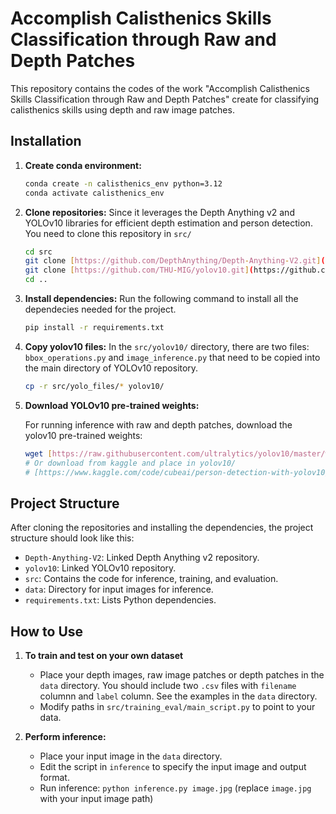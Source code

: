# Accomplish Calisthenics Skills Classification through Raw and Depth Patches

This repository contains the codes of the work "Accomplish Calisthenics Skills Classification through Raw and Depth Patches" create for classifying calisthenics skills using depth and raw image patches.

## Installation

1.  **Create conda environment:**

    ```bash
    conda create -n calisthenics_env python=3.12
    conda activate calisthenics_env  
    ```

2.  **Clone repositories:**
    Since it leverages the Depth Anything v2 and YOLOv10 libraries for efficient depth estimation and person detection. You need to clone this repository in `src/`

    ```bash
    cd src
    git clone [https://github.com/DepthAnything/Depth-Anything-V2.git](https://github.com/DepthAnything/Depth-Anything-V2.git) depth_anything_v2
    git clone [https://github.com/THU-MIG/yolov10.git](https://github.com/THU-MIG/yolov10.git) yolov10
    cd ..
    ```
3.  **Install dependencies:**
    Run the following command to install all the dependecies needed for the project.
    ```bash
    pip install -r requirements.txt

4.  **Copy yolov10 files:**
    In the `src/yolov10/` directory, there are two files: `bbox_operations.py` and `image_inference.py` that need to be copied into the main directory of YOLOv10 repository.
    ```bash
    cp -r src/yolo_files/* yolov10/

    ```
5.  **Download YOLOv10 pre-trained weights:**

    For running inference with raw and depth patches, download the yolov10 pre-trained weights:

    ```bash
    wget [https://raw.githubusercontent.com/ultralytics/yolov10/master/weights/yolov10n.pt](https://raw.githubusercontent.com/ultralytics/yolov10/master/weights/yolov10n.pt) -P yolov10/
    # Or download from kaggle and place in yolov10/
    # [https://www.kaggle.com/code/cubeai/person-detection-with-yolov10/output](https://www.kaggle.com/code/cubeai/person-detection-with-yolov10/output)
    ```

## Project Structure

After cloning the repositories and installing the dependencies, the project structure should look like this:

*   `Depth-Anything-V2`: Linked Depth Anything v2 repository.
*   `yolov10`: Linked YOLOv10 repository.
*   `src`: Contains the code for inference, training, and evaluation.
*   `data`: Directory for input images for inference.
*   `requirements.txt`: Lists Python dependencies.

## How to Use

1.  **To train and test on your own dataset**

    *   Place your depth images, raw image patches or depth patches in the `data` directory. You should include two `.csv` files with `filename` columnn and `label` column. See the examples in the `data` directory.
    *   Modify paths in `src/training_eval/main_script.py` to point to your data.

2.  **Perform inference:**
    *  Place your input image in the `data` directory.
    *   Edit the script in `inference` to specify the input image and output format.
    *   Run inference: `python inference.py image.jpg` (replace `image.jpg` with your input image path)
